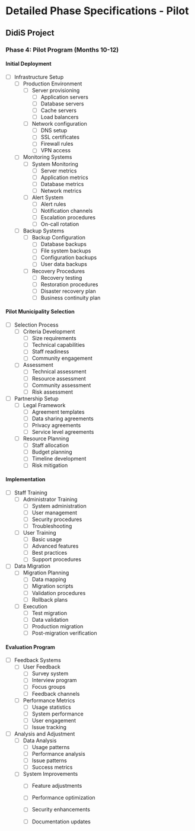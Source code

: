 # Detailed Phase Specifications - Pilot
## DidiS Project

### Phase 4: Pilot Program (Months 10-12)

#### Initial Deployment
- [ ] Infrastructure Setup
  - [ ] Production Environment
    - [ ] Server provisioning
      - [ ] Application servers
      - [ ] Database servers
      - [ ] Cache servers
      - [ ] Load balancers
    - [ ] Network configuration
      - [ ] DNS setup
      - [ ] SSL certificates
      - [ ] Firewall rules
      - [ ] VPN access
    
  - [ ] Monitoring Systems
    - [ ] System Monitoring
      - [ ] Server metrics
      - [ ] Application metrics
      - [ ] Database metrics
      - [ ] Network metrics
    - [ ] Alert System
      - [ ] Alert rules
      - [ ] Notification channels
      - [ ] Escalation procedures
      - [ ] On-call rotation

  - [ ] Backup Systems
    - [ ] Backup Configuration
      - [ ] Database backups
      - [ ] File system backups
      - [ ] Configuration backups
      - [ ] User data backups
    - [ ] Recovery Procedures
      - [ ] Recovery testing
      - [ ] Restoration procedures
      - [ ] Disaster recovery plan
      - [ ] Business continuity plan

#### Pilot Municipality Selection
- [ ] Selection Process
  - [ ] Criteria Development
    - [ ] Size requirements
    - [ ] Technical capabilities
    - [ ] Staff readiness
    - [ ] Community engagement
  - [ ] Assessment
    - [ ] Technical assessment
    - [ ] Resource assessment
    - [ ] Community assessment
    - [ ] Risk assessment

- [ ] Partnership Setup
  - [ ] Legal Framework
    - [ ] Agreement templates
    - [ ] Data sharing agreements
    - [ ] Privacy agreements
    - [ ] Service level agreements
  - [ ] Resource Planning
    - [ ] Staff allocation
    - [ ] Budget planning
    - [ ] Timeline development
    - [ ] Risk mitigation

#### Implementation
- [ ] Staff Training
  - [ ] Administrator Training
    - [ ] System administration
    - [ ] User management
    - [ ] Security procedures
    - [ ] Troubleshooting
  - [ ] User Training
    - [ ] Basic usage
    - [ ] Advanced features
    - [ ] Best practices
    - [ ] Support procedures

- [ ] Data Migration
  - [ ] Migration Planning
    - [ ] Data mapping
    - [ ] Migration scripts
    - [ ] Validation procedures
    - [ ] Rollback plans
  - [ ] Execution
    - [ ] Test migration
    - [ ] Data validation
    - [ ] Production migration
    - [ ] Post-migration verification

#### Evaluation Program
- [ ] Feedback Systems
  - [ ] User Feedback
    - [ ] Survey system
    - [ ] Interview program
    - [ ] Focus groups
    - [ ] Feedback channels
  - [ ] Performance Metrics
    - [ ] Usage statistics
    - [ ] System performance
    - [ ] User engagement
    - [ ] Issue tracking

- [ ] Analysis and Adjustment
  - [ ] Data Analysis
    - [ ] Usage patterns
    - [ ] Performance analysis
    - [ ] Issue patterns
    - [ ] Success metrics
  - [ ] System Improvements
    - [ ] Feature adjustments
    - [ ] Performance optimization
    - [ ] Security enhancements
    - [ ] Documentation updates


